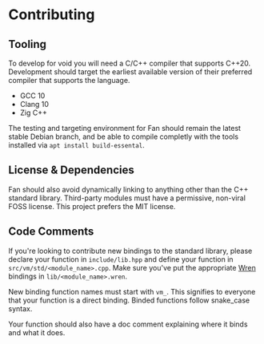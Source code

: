 # Contributing

## Tooling
To develop for void you will need a C/C++ compiler that supports C++20. Development should target the earliest available version of their preferred compiler that supports the language.

- GCC 10
- Clang 10
- Zig C++

The testing and targeting environment for Fan should remain the latest stable Debian branch, and be able to compile completly with the tools installed via `apt install build-essental`. 

## License & Dependencies

Fan should also avoid dynamically linking to anything other than the C++ standard library. Third-party modules must have a permissive, non-viral FOSS license. This project prefers the MIT license.

## Code Comments

If you're looking to contribute new bindings to the standard library, please declare your function in `include/lib.hpp` and define your function in `src/vm/std/<module_name>.cpp`. Make sure you've put the appropriate [Wren](https://wren.io) bindings in `lib/<module_name>.wren`.

New binding function names must start with `vm_`. This signifies to everyone that your function is a direct binding. Binded functions follow snake_case syntax.

Your function should also have a doc comment explaining where it binds and what it does. 